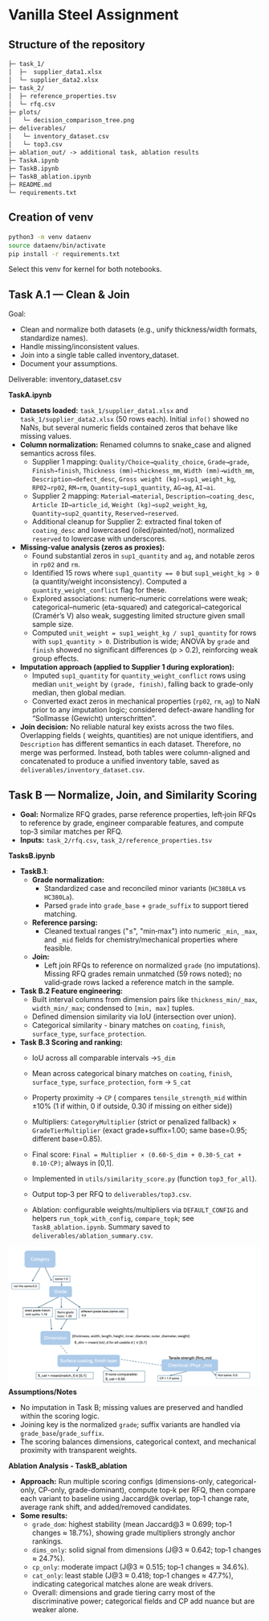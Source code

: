 # Vanilla Steel Assignment

## Structure of the repository

```
├─ task_1/ 
│  ├─  supplier_data1.xlsx
│  └─ supplier_data2.xlsx
├─ task_2/ 
│  ├─ reference_properties.tsv
│  └─ rfq.csv
├─ plots/
│   └─ decision_comparison_tree.png
├─ deliverables/
│   └─ inventory_dataset.csv
│   └─ top3.csv
├─ ablation_out/ -> additional task, ablation results
├─ TaskA.ipynb
├─ TaskB.ipynb
├─ TaskB_ablation.ipynb 
├─ README.md
└─ requirements.txt
```

## Creation of venv

```bash
python3 -m venv dataenv
source dataenv/bin/activate
pip install -r requirements.txt
```

Select this venv for kernel for both notebooks.

## Task A.1 — Clean & Join
Goal:
- Clean and normalize both datasets (e.g., unify thickness/width formats, standardize names).
- Handle missing/inconsistent values.
- Join into a single table called inventory_dataset.
- Document your assumptions.

Deliverable: inventory_dataset.csv

**TaskA.ipynb**
- **Datasets loaded:** `task_1/supplier_data1.xlsx` and `task_1/supplier_data2.xlsx` (50 rows each). Initial `info()` showed no NaNs, but several numeric fields contained zeros that behave like missing values.
- **Column normalization:** Renamed columns to snake_case and aligned semantics across files.
  - Supplier 1 mapping: `Quality/Choice→quality_choice`, `Grade→grade`, `Finish→finish`, `Thickness (mm)→thickness_mm`, `Width (mm)→width_mm`, `Description→defect_desc`, `Gross weight (kg)→sup1_weight_kg`, `RP02→rp02`, `RM→rm`, `Quantity→sup1_quantity`, `AG→ag`, `AI→ai`.
  - Supplier 2 mapping: `Material→material`, `Description→coating_desc`, `Article ID→article_id`, `Weight (kg)→sup2_weight_kg`, `Quantity→sup2_quantity`, `Reserved→reserved`.
  - Additional cleanup for Supplier 2: extracted final token of `coating_desc` and lowercased (oiled/painted/not), normalized `reserved` to lowercase with underscores.
- **Missing-value analysis (zeros as proxies):**
  - Found substantial zeros in `sup1_quantity` and `ag`, and notable zeros in `rp02` and `rm`.
  - Identified 15 rows where `sup1_quantity == 0` but `sup1_weight_kg > 0` (a quantity/weight inconsistency). Computed a `quantity_weight_conflict` flag for these.
  - Explored associations: numeric–numeric correlations were weak; categorical–numeric (eta-squared) and categorical–categorical (Cramér’s V) also weak, suggesting limited structure given small sample size.
  - Computed `unit_weight = sup1_weight_kg / sup1_quantity` for rows with `sup1_quantity > 0`. Distribution is wide; ANOVA by `grade` and `finish` showed no significant differences (p > 0.2), reinforcing weak group effects.
- **Imputation approach (applied to Supplier 1 during exploration):**
  - Imputed `sup1_quantity` for `quantity_weight_conflict` rows using median `unit_weight` by `(grade, finish)`, falling back to grade-only median, then global median.
  - Converted exact zeros in mechanical properties (`rp02`, `rm`, `ag`) to NaN prior to any imputation logic; considered defect-aware handling for “Sollmasse (Gewicht) unterschritten”.
- **Join decision:** No reliable natural key exists across the two files. Overlapping fields ( weights, quantities) are not unique identifiers, and `Description` has different semantics in each dataset. Therefore, no merge was performed. Instead, both tables were column-aligned and concatenated to produce a unified inventory table, saved as `deliverables/inventory_dataset.csv`.

## Task B — Normalize, Join, and Similarity Scoring
- **Goal:** Normalize RFQ grades, parse reference properties, left‑join RFQs to reference by grade, engineer comparable features, and compute top‑3 similar matches per RFQ.
- **Inputs:** `task_2/rfq.csv`, `task_2/reference_properties.tsv`

**TasksB.ipynb**
- **TaskB.1**:
    - **Grade normalization:**
        - Standardized case and reconciled minor variants (`HC380LA` vs `HC380La`).
        - Parsed `grade` into `grade_base` + `grade_suffix` to support tiered matching.
    - **Reference parsing:**
        - Cleaned textual ranges ("≤", "min‑max") into numeric `_min`, `_max`, and `_mid` fields for chemistry/mechanical properties where feasible.
    - **Join:**
        - Left join RFQs to reference on normalized `grade` (no imputations). Missing RFQ grades remain unmatched (59 rows noted); no valid‑grade rows lacked a reference match in the sample.
- **Task B.2 Feature engineering:** 
    - Built interval columns from dimension pairs like `thickness_min/_max`, `width_min/_max`; condensed to `[min, max]` tuples.
    - Defined dimension similarity via IoU (intersection over union).
    - Categorical similarity - binary matches on `coating`, `finish`, `surface_type`, `surface_protection`.
- **Task B.3 Scoring and ranking:**
    - IoU across all comparable intervals ->`S_dim`
    - Mean across categorical binary matches on `coating`, `finish`, `surface_type`, `surface_protection`, `form`  -> `S_cat`
    - Property proximity -> `CP` ( compares `tensile_strength_mid` within ±10% (1 if within, 0 if outside, 0.30 if missing on either side))

  - Multipliers: `CategoryMultiplier` (strict or penalized fallback) × `GradeTierMultiplier` (exact grade+suffix=1.00; same base=0.95; different base=0.85).
  - Final score: `Final = Multiplier × (0.60·S_dim + 0.30·S_cat + 0.10·CP)`; always in [0,1].
  - Implemented in `utils/similarity_score.py` (function `top3_for_all`).
  - Output top‑3 per RFQ to `deliverables/top3.csv`.
  - Ablation: configurable weights/multipliers via `DEFAULT_CONFIG` and helpers `run_topk_with_config`, `compare_topk`; see `TaskB_ablation.ipynb`. Summary saved to `deliverables/ablation_summary.csv`.

![similarity](plots/decision_comparison_tree.png)
**Assumptions/Notes**
- No imputation in Task B; missing values are preserved and handled within the scoring logic.
- Joining key is the normalized `grade`; suffix variants are handled via `grade_base`/`grade_suffix`.
- The scoring balances dimensions, categorical context, and mechanical proximity with transparent weights.


**Ablation Analysis - TaskB_ablation**
- **Approach:** Run multiple scoring configs (dimensions-only, categorical-only, CP-only, grade-dominant), compute top‑k per RFQ, then compare each variant to baseline using Jaccard@k overlap, top‑1 change rate, average rank shift, and added/removed candidates.
- **Some results:**
  - `grade_dom`: highest stability (mean Jaccard@3 ≈ 0.699; top‑1 changes ≈ 18.7%), showing grade multipliers strongly anchor rankings.
  - `dims_only`: solid signal from dimensions (J@3 ≈ 0.642; top‑1 changes ≈ 24.7%).
  - `cp_only`: moderate impact (J@3 ≈ 0.515; top‑1 changes ≈ 34.6%).
  - `cat_only`: least stable (J@3 ≈ 0.418; top‑1 changes ≈ 47.7%), indicating categorical matches alone are weak drivers.
  - Overall: dimensions and grade tiering carry most of the discriminative power; categorical fields and CP add nuance but are weaker alone.

